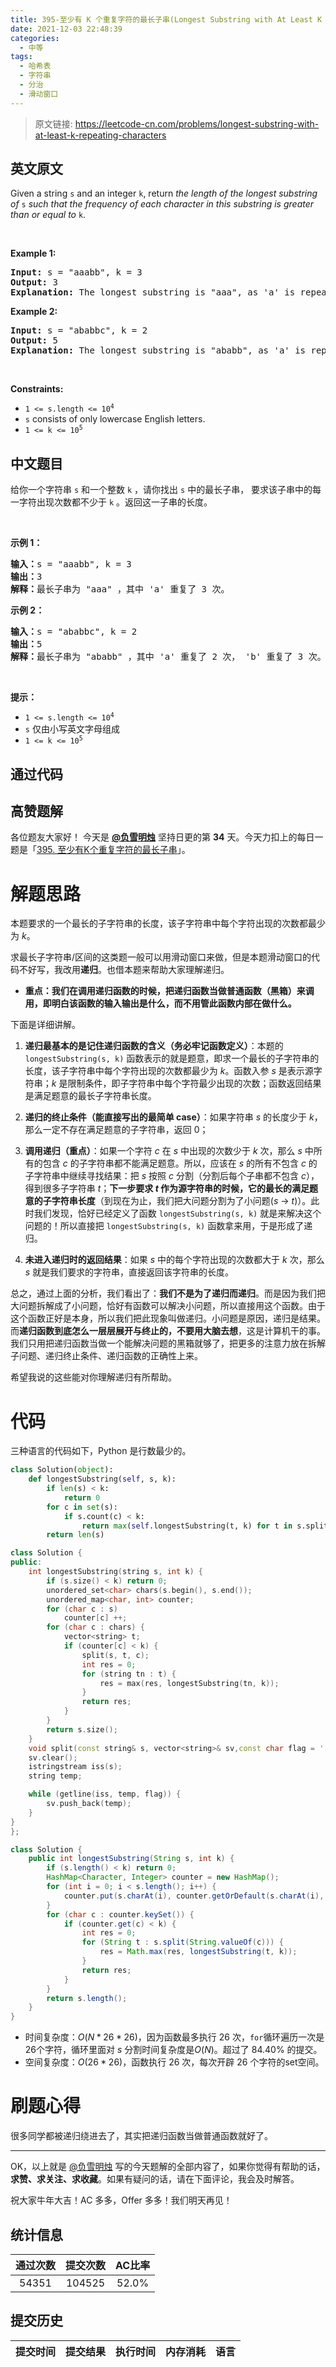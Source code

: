 ```yaml
---
title: 395-至少有 K 个重复字符的最长子串(Longest Substring with At Least K Repeating Characters)
date: 2021-12-03 22:48:39
categories:
  - 中等
tags:
  - 哈希表
  - 字符串
  - 分治
  - 滑动窗口
---
```


> 原文链接: https://leetcode-cn.com/problems/longest-substring-with-at-least-k-repeating-characters


## 英文原文
<div><p>Given a string <code>s</code> and an integer <code>k</code>, return <em>the length of the longest substring of</em> <code>s</code> <em>such that the frequency of each character in this substring is greater than or equal to</em> <code>k</code>.</p>

<p>&nbsp;</p>
<p><strong>Example 1:</strong></p>

<pre>
<strong>Input:</strong> s = &quot;aaabb&quot;, k = 3
<strong>Output:</strong> 3
<strong>Explanation:</strong> The longest substring is &quot;aaa&quot;, as &#39;a&#39; is repeated 3 times.
</pre>

<p><strong>Example 2:</strong></p>

<pre>
<strong>Input:</strong> s = &quot;ababbc&quot;, k = 2
<strong>Output:</strong> 5
<strong>Explanation:</strong> The longest substring is &quot;ababb&quot;, as &#39;a&#39; is repeated 2 times and &#39;b&#39; is repeated 3 times.
</pre>

<p>&nbsp;</p>
<p><strong>Constraints:</strong></p>

<ul>
	<li><code>1 &lt;= s.length &lt;= 10<sup>4</sup></code></li>
	<li><code>s</code> consists of only lowercase English letters.</li>
	<li><code>1 &lt;= k &lt;= 10<sup>5</sup></code></li>
</ul>
</div>

## 中文题目
<div><p>给你一个字符串 <code>s</code> 和一个整数 <code>k</code> ，请你找出 <code>s</code> 中的最长子串， 要求该子串中的每一字符出现次数都不少于 <code>k</code> 。返回这一子串的长度。</p>

<p> </p>

<p><strong>示例 1：</strong></p>

<pre>
<strong>输入：</strong>s = "aaabb", k = 3
<strong>输出：</strong>3
<strong>解释：</strong>最长子串为 "aaa" ，其中 'a' 重复了 3 次。
</pre>

<p><strong>示例 2：</strong></p>

<pre>
<strong>输入：</strong>s = "ababbc", k = 2
<strong>输出：</strong>5
<strong>解释：</strong>最长子串为 "ababb" ，其中 'a' 重复了 2 次， 'b' 重复了 3 次。</pre>

<p> </p>

<p><strong>提示：</strong></p>

<ul>
	<li><code>1 <= s.length <= 10<sup>4</sup></code></li>
	<li><code>s</code> 仅由小写英文字母组成</li>
	<li><code>1 <= k <= 10<sup>5</sup></code></li>
</ul>
</div>

## 通过代码
<RecoDemo>
</RecoDemo>


## 高赞题解
各位题友大家好！ 今天是 **[@负雪明烛](/u/fuxuemingzhu/)** 坚持日更的第 **34** 天。今天力扣上的每日一题是「[395. 至少有K个重复字符的最长子串](https://leetcode-cn.com/problems/longest-substring-with-at-least-k-repeating-characters/)」。

# 解题思路

本题要求的一个最长的子字符串的长度，该子字符串中每个字符出现的次数都最少为 $k$。


求最长子字符串/区间的这类题一般可以用滑动窗口来做，但是本题滑动窗口的代码不好写，我改用**递归**。也借本题来帮助大家理解递归。


- **重点：我们在调用递归函数的时候，把递归函数当做普通函数（黑箱）来调用，即明白该函数的输入输出是什么，而不用管此函数内部在做什么。**

下面是详细讲解。

1. **递归最基本的是记住递归函数的含义（务必牢记函数定义）**：本题的 `longestSubstring(s, k)` 函数表示的就是题意，即求一个最长的子字符串的长度，该子字符串中每个字符出现的次数都最少为 $k$。函数入参 $s$ 是表示源字符串；$k$ 是限制条件，即子字符串中每个字符最少出现的次数；函数返回结果是满足题意的最长子字符串长度。


2. **递归的终止条件（能直接写出的最简单 case）**：如果字符串 $s$ 的长度少于 $k$，那么一定不存在满足题意的子字符串，返回 0；


3. **调用递归（重点）**：如果一个字符 $c$ 在 $s$ 中出现的次数少于 $k$ 次，那么 $s$ 中所有的包含 $c$ 的子字符串都不能满足题意。所以，应该在 $s$  的所有不包含 $c$ 的子字符串中继续寻找结果：把 $s$ 按照 $c$ 分割（分割后每个子串都不包含 $c$），得到很多子字符串 $t$；**下一步要求 $t$ 作为源字符串的时候，它的最长的满足题意的子字符串长度**（到现在为止，我们把大问题分割为了小问题($s$ → $t$)）。此时我们发现，恰好已经定义了函数 `longestSubstring(s, k)` 就是来解决这个问题的！所以直接把 `longestSubstring(s, k)` 函数拿来用，于是形成了递归。


4. **未进入递归时的返回结果**：如果 $s$ 中的每个字符出现的次数都大于 $k$ 次，那么 $s$ 就是我们要求的字符串，直接返回该字符串的长度。

总之，通过上面的分析，我们看出了：**我们不是为了递归而递归**。而是因为我们把大问题拆解成了小问题，恰好有函数可以解决小问题，所以直接用这个函数。由于这个函数正好是本身，所以我们把此现象叫做递归。小问题是原因，递归是结果。而**递归函数到底怎么一层层展开与终止的，不要用大脑去想**，这是计算机干的事。我们只用把递归函数当做一个能解决问题的黑箱就够了，把更多的注意力放在拆解子问题、递归终止条件、递归函数的正确性上来。

希望我说的这些能对你理解递归有所帮助。

# 代码

三种语言的代码如下，Python 是行数最少的。

```Python []
class Solution(object):
    def longestSubstring(self, s, k):
        if len(s) < k:
            return 0
        for c in set(s):
            if s.count(c) < k:
                return max(self.longestSubstring(t, k) for t in s.split(c))
        return len(s)
```

```C++ []
class Solution {
public:
    int longestSubstring(string s, int k) {
        if (s.size() < k) return 0;
        unordered_set<char> chars(s.begin(), s.end());
        unordered_map<char, int> counter;
        for (char c : s) 
            counter[c] ++;
        for (char c : chars) {
            vector<string> t; 
            if (counter[c] < k) {
                split(s, t, c);
                int res = 0;
                for (string tn : t) {
                    res = max(res, longestSubstring(tn, k));
                }
                return res;
            }
        }
        return s.size();
    }
    void split(const string& s, vector<string>& sv,const char flag = ' ') {
    sv.clear();
    istringstream iss(s);
    string temp;

    while (getline(iss, temp, flag)) {
        sv.push_back(temp);
    }
}
};
```

```Java []
class Solution {
    public int longestSubstring(String s, int k) {
        if (s.length() < k) return 0;
        HashMap<Character, Integer> counter = new HashMap();
        for (int i = 0; i < s.length(); i++) {
            counter.put(s.charAt(i), counter.getOrDefault(s.charAt(i), 0) + 1);
        }
        for (char c : counter.keySet()) {
            if (counter.get(c) < k) {
                int res = 0;
                for (String t : s.split(String.valueOf(c))) {
                    res = Math.max(res, longestSubstring(t, k));
                }
                return res;
            }
        }
        return s.length();
    }
}
```


- 时间复杂度：$O(N * 26 * 26)$，因为函数最多执行 26 次，`for`循环遍历一次是26个字符，循环里面对 $s$ 分割时间复杂度是$O(N)$。超过了 84.40% 的提交。
- 空间复杂度：$O(26 * 26)$，函数执行 26 次，每次开辟 26 个字符的set空间。

# 刷题心得


很多同学都被递归绕进去了，其实把递归函数当做普通函数就好了。


-----


OK，以上就是 [@负雪明烛](https://leetcode-cn.com/u/fuxuemingzhu/) 写的今天题解的全部内容了，如果你觉得有帮助的话，**求赞、求关注、求收藏**。如果有疑问的话，请在下面评论，我会及时解答。


祝大家牛年大吉！AC 多多，Offer 多多！我们明天再见！

## 统计信息
| 通过次数 | 提交次数 | AC比率 |
| :------: | :------: | :------: |
|    54351    |    104525    |   52.0%   |

## 提交历史
| 提交时间 | 提交结果 | 执行时间 |  内存消耗  | 语言 |
| :------: | :------: | :------: | :--------: | :--------: |
